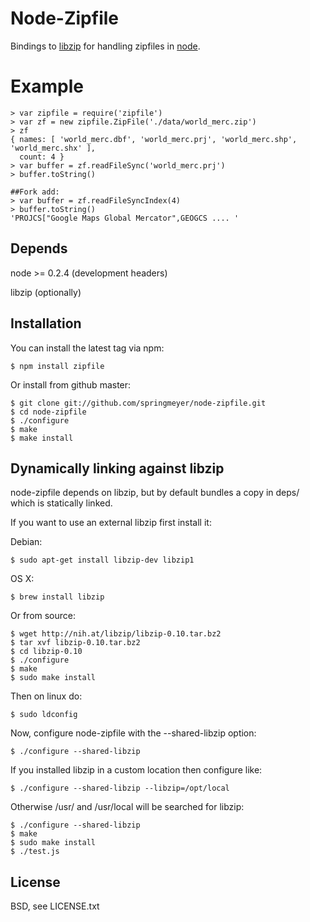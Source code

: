 
# Node-Zipfile
      
  Bindings to [libzip](http://nih.at/libzip/libzip.html) for handling zipfiles in [node](http://nodejs.org).


# Example

    > var zipfile = require('zipfile')
    > var zf = new zipfile.ZipFile('./data/world_merc.zip')
    > zf
    { names: [ 'world_merc.dbf', 'world_merc.prj', 'world_merc.shp', 'world_merc.shx' ],
      count: 4 }
    > var buffer = zf.readFileSync('world_merc.prj')
    > buffer.toString()
    
    ##Fork add:
    > var buffer = zf.readFileSyncIndex(4)
    > buffer.toString()
    'PROJCS["Google Maps Global Mercator",GEOGCS .... '


## Depends

  node >= 0.2.4 (development headers)
  
  libzip (optionally)


## Installation

  You can install the latest tag via npm:
  
    $ npm install zipfile
  
  Or install from github master:
  
    $ git clone git://github.com/springmeyer/node-zipfile.git
    $ cd node-zipfile
    $ ./configure
    $ make
    $ make install


## Dynamically linking against libzip

  node-zipfile depends on libzip, but by default
  bundles a copy in deps/ which is statically linked.
  
  If you want to use an external libzip first install it:
  
  Debian:
  
    $ sudo apt-get install libzip-dev libzip1
  
  OS X:
    
    $ brew install libzip
  
  Or from source:

    $ wget http://nih.at/libzip/libzip-0.10.tar.bz2
    $ tar xvf libzip-0.10.tar.bz2
    $ cd libzip-0.10
    $ ./configure
    $ make
    $ sudo make install
  
  Then on linux do:
  
    $ sudo ldconfig

  Now, configure node-zipfile with the --shared-libzip option:
   
    $ ./configure --shared-libzip
  
  If you installed libzip in a custom location then configure like:
    
    $ ./configure --shared-libzip --libzip=/opt/local

  Otherwise /usr/ and /usr/local will be searched for libzip:

    $ ./configure --shared-libzip
    $ make
    $ sudo make install
    $ ./test.js


## License

  BSD, see LICENSE.txt
